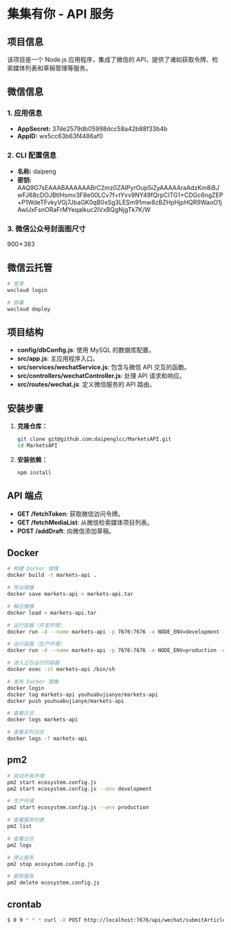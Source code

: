 # 集集有你 - API 服务

## 项目信息

该项目是一个 Node.js 应用程序，集成了微信的 API，提供了诸如获取令牌、检索媒体列表和草稿管理等服务。

## 微信信息

### 1. 应用信息
- **AppSecret:** 37de2579db05998dcc58a42b88f33b4b  
- **AppID:** wx5cc63b63f4486af0  

### 2. CLI 配置信息
- **名称:** daipeng  
- **密钥:** AAQ9G7sEAAABAAAAAABrC2mz0ZAIPyrOup5iZyAAAAAraAdzKm8i8JwFJ68cDOJBtIHsmv3F8e00LCv7f+tYvv9NY49fQrpCITG1+CDGc6ngZEP+P1WdeTFvkyVGj7JbaGK0qB0xSg3LESm91mw8zBZHpHjpHQR9WaoO1jAwIJxFsnORaFrMYeqalkuc2lVxBQgNjgTk7K/W

### 3. 微信公众号封面图尺寸

900 × 383

## 微信云托管

```bash
# 登录
wxcloud login

# 部署
wxcloud deploy  
```

## 项目结构

- **config/dbConfig.js**: 使用 MySQL 的数据库配置。
- **src/app.js**: 主应用程序入口。
- **src/services/wechatService.js**: 包含与微信 API 交互的函数。
- **src/controllers/wechatController.js**: 处理 API 请求和响应。
- **src/routes/wechat.js**: 定义微信服务的 API 路由。

## 安装步骤

1. **克隆仓库：**

   ```bash
   git clone git@github.com:daipenglcc/MarketsAPI.git
   cd MarketsAPI
   ```

2. **安装依赖：**

   ```bash
   npm install
   ```

## API 端点

- **GET /fetchToken**: 获取微信访问令牌。
- **GET /fetchMediaList**: 从微信检索媒体项目列表。
- **POST /addDraft**: 向微信添加草稿。

## Docker

```bash
# 构建 Docker 镜像
docker build -t markets-api .

# 导出镜像
docker save markets-api > markets-api.tar

# 解压镜像
docker load < markets-api.tar

# 运行容器（开发环境）
docker run -d --name markets-api -p 7676:7676 -e NODE_ENV=development -e PORT=7676 markets-api

# 运行容器（生产环境）
docker run -d --name markets-api -p 7676:7676 -e NODE_ENV=production -e PORT=7676 markets-api

# 进入正在运行的容器
docker exec -it markets-api /bin/sh

# 发布 Docker 镜像
docker login
docker tag markets-api youhuabujianye/markets-api
docker push youhuabujianye/markets-api

# 查看日志
docker logs markets-api

# 查看实时日志
docker logs -f markets-api
```

## pm2
```bash
# 启动开发环境
pm2 start ecosystem.config.js
pm2 start ecosystem.config.js --env development

# 生产环境
pm2 start ecosystem.config.js --env production

# 查看服务列表
pm2 list

# 查看日志
pm2 logs

# 停止服务
pm2 stop ecosystem.config.js

# 删除服务
pm2 delete ecosystem.config.js
```

## crontab

```bash
$ 0 9 * * * curl -X POST http://localhost:7676/api/wechat/submitArticle
```
